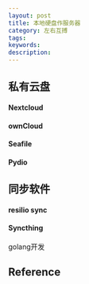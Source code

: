 ```yaml
---
layout: post
title: 本地硬盘作服务器
category: 左右互搏
tags: 
keywords: 
description: 
---
```



## 私有云盘

#### Nextcloud

#### ownCloud

#### Seafile

#### Pydio

## 同步软件

#### resilio sync

#### Syncthing

golang开发

## Reference

